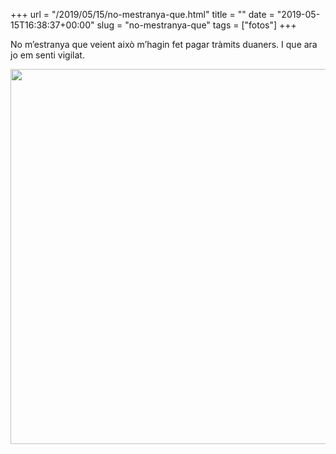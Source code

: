 +++
url = "/2019/05/15/no-mestranya-que.html"
title = ""
date = "2019-05-15T16:38:37+00:00"
slug = "no-mestranya-que"
tags = ["fotos"]
+++

No m’estranya que veient això m’hagin fet pagar tràmits duaners. I que ara jo em senti vigilat.

<img src="/uploads/2019/fff2c03f24.jpg" width="599" height="600" alt="" />
